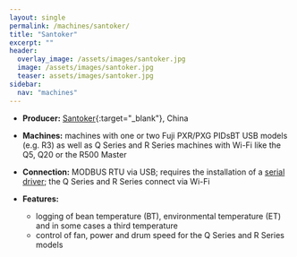```yaml
---
layout: single
permalink: /machines/santoker/
title: "Santoker"
excerpt: ""
header:
  overlay_image: /assets/images/santoker.jpg
  image: /assets/images/santoker.jpg
  teaser: assets/images/santoker.jpg
sidebar:
  nav: "machines"
---
```


* __Producer:__ [Santoker](){:target="_blank"}, China

* __Machines:__ machines with one or two Fuji PXR/PXG PIDsBT USB models (e.g. R3) as well as Q Series and R Series machines with Wi-Fi like the Q5, Q20 or the R500 Master
* __Connection:__ MODBUS RTU via USB; requires the installation of a [serial driver](/modbus_serial/); the Q Series and R Series connect via Wi-Fi
* __Features:__ 
  - logging of bean temperature (BT), environmental temperature (ET) and in some cases a third temperature
  - control of fan, power and drum speed for the Q Series and R Series models